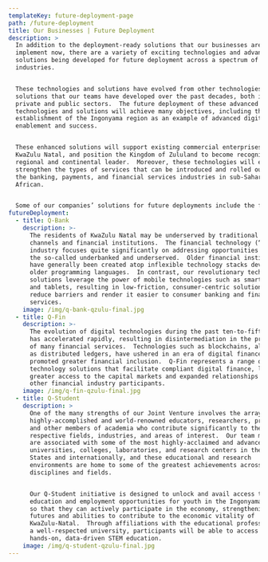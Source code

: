 ```yaml
---
templateKey: future-deployment-page
path: /future-deployment
title: Our Businesses | Future Deployment
description: >
  In addition to the deployment-ready solutions that our businesses are ready to
  implement now, there are a variety of exciting technologies and advanced
  solutions being developed for future deployment across a spectrum of
  industries.


  These technologies and solutions have evolved from other technologies and
  solutions that our teams have developed over the past decades, both in the
  private and public sectors.  The future deployment of these advanced
  technologies and solutions will achieve many objectives, including the
  establishment of the Ingonyama region as an example of advanced digital
  enablement and success. 


  These enhanced solutions will support existing commercial enterprises across
  KwaZulu Natal, and position the Kingdom of Zululand to become recognized as a
  regional and continental leader.  Moreover, these technologies will expand and
  strengthen the types of services that can be introduced and rolled out across
  the banking, payments, and financial services industries in sub-Saharan
  African.


  Some of our companies’ solutions for future deployments include the following:
futureDeployment:
  - title: Q-Bank
    description: >-
      The residents of KwaZulu Natal may be underserved by traditional banking
      channels and financial institutions.  The financial technology (“fintech”)
      industry focuses quite significantly on addressing opportunities involving
      the so-called underbanked and underserved.  Older financial institutions
      have generally been created atop inflexible technology stacks developed in
      older programming languages.  In contrast, our revolutionary technology
      solutions leverage the power of mobile technologies such as smartphones
      and tablets, resulting in low-friction, consumer-centric solutions that
      reduce barriers and render it easier to consumer banking and financial
      services.
    image: /img/q-bank-qzulu-final.jpg
  - title: Q-Fin
    description: >-
      The evolution of digital technologies during the past ten-to-fifteen years
      has accelerated rapidly, resulting in disintermediation in the provision
      of many financial services.  Technologies such as blockchains, also known
      as distributed ledgers, have ushered in an era of digital finance that has
      promoted greater financial inclusion.  Q-Fin represents a range of
      technology solutions that facilitate compliant digital finance, leading to
      greater access to the capital markets and expanded relationships with
      other financial industry participants.
    image: /img/q-fin-qzulu-final.jpg
  - title: Q-Student
    description: >
      One of the many strengths of our Joint Venture involves the array of
      highly-accomplished and world-renowned educators, researchers, professors,
      and other members of academia who contribute significantly to their
      respective fields, industries, and areas of interest.  Our team members
      are associated with some of the most highly-acclaimed and advanced
      universities, colleges, laboratories, and research centers in the United
      States and internationally, and these educational and research
      environments are home to some of the greatest achievements across many
      disciplines and fields.  


      Our Q-Student initiative is designed to unlock and avail access to
      education and employment opportunities for youth in the Ingonyama region
      so that they can actively participate in the economy, strengthening their
      futures and abilities to contribute to the economic vitality of
      KwaZulu-Natal.  Through affiliations with the educational professionals at
      a well-respected university, participants will be able to access a
      hands-on, data-driven STEM education.
    image: /img/q-student-qzulu-final.jpg
---
```

